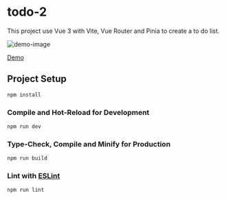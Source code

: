 # todo-2

This project use Vue 3 with Vite, Vue Router and Pinia to create a to do list.

![demo-image](https://imgur.com/a/oVmbrty)

[Demo](https://leosouza221.github.io/todo-list-vue3/)

## Project Setup

```sh
npm install
```

### Compile and Hot-Reload for Development

```sh
npm run dev
```

### Type-Check, Compile and Minify for Production

```sh
npm run build
```

### Lint with [ESLint](https://eslint.org/)

```sh
npm run lint
```
